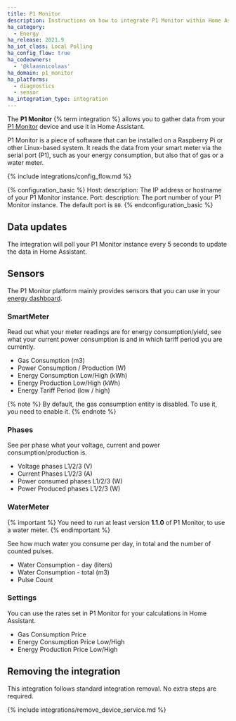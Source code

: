 ```yaml
---
title: P1 Monitor
description: Instructions on how to integrate P1 Monitor within Home Assistant.
ha_category:
  - Energy
ha_release: 2021.9
ha_iot_class: Local Polling
ha_config_flow: true
ha_codeowners:
  - '@klaasnicolaas'
ha_domain: p1_monitor
ha_platforms:
  - diagnostics
  - sensor
ha_integration_type: integration
---
```


The **P1 Monitor** {% term integration %} allows you to gather data from your [P1 Monitor](https://www.ztatz.nl/p1-monitor/) device and use it in Home Assistant.

P1 Monitor is a piece of software that can be installed on a Raspberry Pi or other Linux-based system. It reads the data from your smart meter via the serial port (P1), such as your energy consumption, but also that of gas or a water meter.

{% include integrations/config_flow.md %}

{% configuration_basic %}
Host:
  description: The IP address or hostname of your P1 Monitor instance.
Port:
  description: The port number of your P1 Monitor instance. The default port is `80`.
{% endconfiguration_basic %}

## Data updates

The integration will poll your P1 Monitor instance every 5 seconds to update the data in Home Assistant.

## Sensors

The P1 Monitor platform mainly provides sensors that you can use in your [energy dashboard](/energy).

### SmartMeter

Read out what your meter readings are for energy consumption/yield, see what your current power consumption is and in which tariff period you are currently.

- Gas Consumption (m3)
- Power Consumption / Production (W)
- Energy Consumption Low/High (kWh)
- Energy Production Low/High (kWh)
- Energy Tariff Period (low / high)

{% note %}
By default, the gas consumption entity is disabled. To use it, you need to enable it.
{% endnote %}

### Phases

See per phase what your voltage, current and power consumption/production is.

- Voltage phases L1/2/3 (V)
- Current Phases L1/2/3 (A)
- Power consumed phases L1/2/3 (W)
- Power Produced phases L1/2/3 (W)

### WaterMeter

{% important %}
You need to run at least version **1.1.0** of P1 Monitor, to use a water meter.
{% endimportant %}

See how much water you consume per day, in total and the number of counted pulses.

- Water Consumption - day (liters)
- Water Consumption - total (m3)
- Pulse Count

### Settings

You can use the rates set in P1 Monitor for your calculations in Home Assistant.

- Gas Consumption Price
- Energy Consumption Price Low/High
- Energy Production Price Low/High

## Removing the integration

This integration follows standard integration removal. No extra steps are required.

{% include integrations/remove_device_service.md %}
